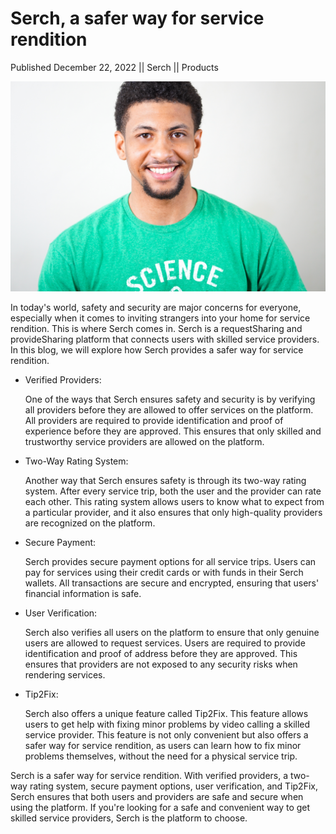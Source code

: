 # Serch, a safer way for service rendition

Published December 22, 2022 || Serch || Products

![Safer way in Serch](../../../../../assets/blog/safer-way.jpg)

In today's world, safety and security are major concerns for everyone, especially when it comes to inviting strangers into your home for service rendition. This is where Serch comes in. Serch is a requestSharing and provideSharing platform that connects users with skilled service providers. In this blog, we will explore how Serch provides a safer way for service rendition.

- Verified Providers:

    One of the ways that Serch ensures safety and security is by verifying all providers before they are allowed to offer services on the platform. All providers are required to provide identification and proof of experience before they are approved. This ensures that only skilled and trustworthy service providers are allowed on the platform.

- Two-Way Rating System:

    Another way that Serch ensures safety is through its two-way rating system. After every service trip, both the user and the provider can rate each other. This rating system allows users to know what to expect from a particular provider, and it also ensures that only high-quality providers are recognized on the platform.

- Secure Payment:

    Serch provides secure payment options for all service trips. Users can pay for services using their credit cards or with funds in their Serch wallets. All transactions are secure and encrypted, ensuring that users' financial information is safe.

- User Verification:

    Serch also verifies all users on the platform to ensure that only genuine users are allowed to request services. Users are required to provide identification and proof of address before they are approved. This ensures that providers are not exposed to any security risks when rendering services.

- Tip2Fix:

    Serch also offers a unique feature called Tip2Fix. This feature allows users to get help with fixing minor problems by video calling a skilled service provider. This feature is not only convenient but also offers a safer way for service rendition, as users can learn how to fix minor problems themselves, without the need for a physical service trip.

Serch is a safer way for service rendition. With verified providers, a two-way rating system, secure payment options, user verification, and Tip2Fix, Serch ensures that both users and providers are safe and secure when using the platform. If you're looking for a safe and convenient way to get skilled service providers, Serch is the platform to choose.

